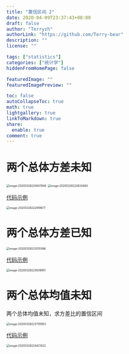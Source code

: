 ```yaml
---
title: "置信区间 2"
date: 2020-04-09T23:37:43+08:00
draft: false
author: "Terryzh"
authorLink: "https://github.com/Terry-bear"
description: ""
license: ""

tags: ["statistics"]
categories: ["统计学"]
hiddenFromHomePage: false

featuredImage: ""
featuredImagePreview: ""

toc: false
autoCollapseToc: true
math: true
lightgallery: true
linkToMarkdown: true
share:
  enable: true
comment: true
---
```

# 两个总体方差未知

<img src="http://img.elixir-zh.cn/uPic/image-20200328220847646.png" alt="image-20200328220847646" style="zoom:50%;" />

<img src="http://img.elixir-zh.cn/uPic/image-20200328222634484.png" alt="image-20200328222634484" style="zoom:50%;" />



[代码示例](https://github.com/Terry-bear/algorithm-100/blob/master/statistics/stats/interval_est.py)



<img src="http://img.elixir-zh.cn/uPic/image-20200328222819677.png" alt="image-20200328222819677" style="zoom:50%;" />



# 两个总体方差已知

<img src="http://img.elixir-zh.cn/uPic/image-20200328223010366.png" alt="image-20200328223010366" style="zoom:50%;" />

[代码示例](https://github.com/Terry-bear/algorithm-100/blob/master/statistics/stats/interval_est.py)

<img src="http://img.elixir-zh.cn/uPic/image-20200328223639951.png" alt="image-20200328223639951" style="zoom:50%;" />



# 两个总体均值未知

两个总体均值未知，求方差比的置信区间

<img src="http://img.elixir-zh.cn/uPic/image-20200328223735953.png" alt="image-20200328223735953" style="zoom:50%;" />



[代码示例](https://github.com/Terry-bear/algorithm-100/blob/master/statistics/stats/interval_est.py)

<img src="http://img.elixir-zh.cn/uPic/image-20200328224421422.png" alt="image-20200328224421422" style="zoom:50%;" />
